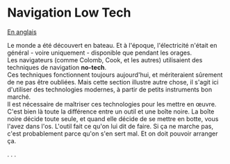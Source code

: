 # Navigation Low Tech
[En anglais](./LowTech.md)

Le monde a &eacute;t&eacute; d&eacute;couvert en bateau. Et &agrave; l'&eacute;poque, l'&eacute;lectricit&eacute; n'&eacute;tait en g&eacute;n&eacute;ral - voire uniquement - disponible que pendant les orages.  
Les navigateurs (comme Colomb, Cook, et les autres) utilisaient des techniques de navigation **no-tech**.  
Ces techniques fonctionnent toujours aujourd'hui, et m&eacute;riteraient s&ucirc;rement de ne pas &ecirc;tre oubli&eacute;es. Mais cette section illustre autre chose, il s'agit ici d'utiliser des technologies modernes, &agrave; partir de petits instruments bon march&eacute;.  
Il est n&eacute;cessaire de ma&icirc;triser ces technologies pour les mettre en &oelig;uvre.  
C'est bien l&agrave; toute la diff&eacute;rence entre un outil et une bo&icirc;te noire. La bo&icirc;te noire d&eacute;cide toute seule, et quand elle d&eacute;cide de se mettre en botte, vous l'avez dans l'os. L'outil fait ce qu'on lui dit de faire. Si &ccedil;a ne marche pas, c'est probablement parce qu'on s'en sert mal. Et on doit pouvoir arranger &ccedil;a.

. . .
